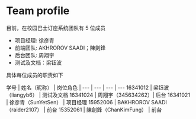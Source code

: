 # Team profile

目前，在校园巴士订座系统团队有 5 位成员


- 项目经理: 徐彦青
- 前端团队: AKHROROV SAADI；陳劍鋒
- 后台团队: 周翔宇
- 测试及文档：梁钰波

具体每位成员的职责如下

学号 | 姓名（昵称） | 岗位角色 |
--- | --- | --- | ---
16341012 | 梁钰波（liangyb6） | 测试及文档
16341024 | 周翔宇（345634262）| 后台
16341021 | 徐彦青（SunYetSen） | 项目经理
15952006 | BAKHROROV SAADI（raider2107） | 前台
15352061 | 陳劍鋒（ChanKimFung） | 前台
